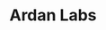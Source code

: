 ---
git: https://github.com/ardanlabs
instagram: https://instagram.com/ardan_labs
logohandle: ardanlabs
sort: ardanlabs
title: Ardan Labs
twitter: https://x.com/ardanlabs
website: https://www.ardanlabs.com/
---